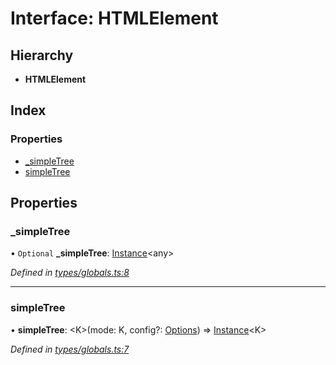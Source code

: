 # Interface: HTMLElement

## Hierarchy

* **HTMLElement**

## Index

### Properties

* [\_simpleTree](__global.htmlelement.md#_simpletree)
* [simpleTree](__global.htmlelement.md#simpletree)

## Properties

### \_simpleTree

• `Optional` **\_simpleTree**: [Instance](instance.md)\<any>

*Defined in [types/globals.ts:8](https://github.com/ckotzbauer/simple-tree-component/blob/466dabf/src/types/globals.ts#L8)*

___

### simpleTree

•  **simpleTree**: \<K>(mode: K, config?: [Options](../globals.md#options)) => [Instance](instance.md)\<K>

*Defined in [types/globals.ts:7](https://github.com/ckotzbauer/simple-tree-component/blob/466dabf/src/types/globals.ts#L7)*
